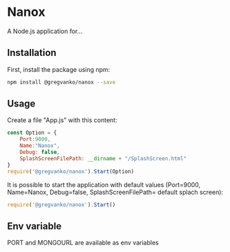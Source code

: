 # Nanox
A Node.js application for...

## Installation
First, install the package using npm:
```bash
npm install @gregvanko/nanox --save
```

## Usage
Create a file "App.js" with this content:
```js
const Option = {
    Port:9000,
    Name:"Nanox",
    Debug: false,
    SplashScreenFilePath: __dirname + "/SplashScreen.html"
}
require('@gregvanko/nanox').Start(Option)
```

It is possible to start the application with default values (Port=9000, Name=Nanox, Debug=false, SplashScreenFilePath= default splach screen):
```js
require('@gregvanko/nanox').Start()
```

## Env variable
PORT and MONGOURL are available as env variables
